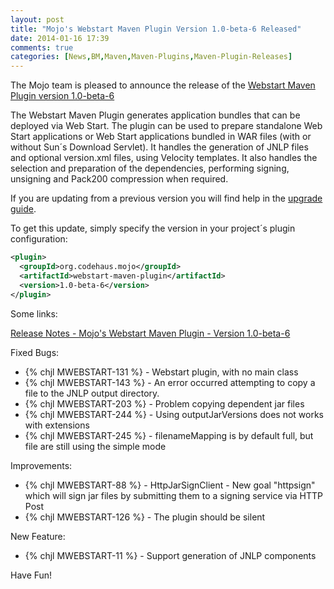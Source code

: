 ```yaml
---
layout: post
title: "Mojo's Webstart Maven Plugin Version 1.0-beta-6 Released"
date: 2014-01-16 17:39
comments: true
categories: [News,BM,Maven,Maven-Plugins,Maven-Plugin-Releases]
---
```

The Mojo team is pleased to announce the release of the [Webstart
Maven Plugin version 1.0-beta-6](http://mojo.codehaus.org/webstart/webstart-maven-plugin)

The Webstart Maven Plugin generates application bundles that can be
deployed via Web Start. The plugin can be used to prepare standalone
Web Start applications or Web Start applications bundled in WAR files
(with or without Sun´s Download Servlet). It handles the generation of
JNLP files and optional version.xml files, using Velocity templates. It
also handles the selection and preparation of the dependencies,
performing signing, unsigning and Pack200 compression when required.


If you are updating from a previous version you will find help in the 
[upgrade guide](http://mojo.codehaus.org/webstart/webstart-maven-plugin/upgrade.html).

<!-- more -->

To get this update, simply specify the version in your project´s
plugin configuration:


``` xml
<plugin>
  <groupId>org.codehaus.mojo</groupId>
  <artifactId>webstart-maven-plugin</artifactId>
  <version>1.0-beta-6</version>
</plugin>
``` 


Some links:

[Release Notes - Mojo's Webstart Maven Plugin - Version 1.0-beta-6](https://jira.codehaus.org/secure/ReleaseNote.jspa?projectId=11362&version=19872)


Fixed Bugs:

 * {% chjl MWEBSTART-131 %} - Webstart plugin, with no main class
 * {% chjl MWEBSTART-143 %} - An error occurred attempting to copy a file to the JNLP output directory.
 * {% chjl MWEBSTART-203 %} - Problem copying dependent jar files
 * {% chjl MWEBSTART-244 %} - Using outputJarVersions does not works with extensions
 * {% chjl MWEBSTART-245 %} - filenameMapping is by default full, but file are still using the simple mode

Improvements:

 * {% chjl MWEBSTART-88 %} - HttpJarSignClient - New goal "httpsign" which will sign jar files by submitting them to a signing service via HTTP Post
 * {% chjl MWEBSTART-126 %} - The plugin should be silent

New Feature:

 * {% chjl MWEBSTART-11 %} - Support generation of JNLP components


Have Fun!
